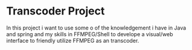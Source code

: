# Transcoder Project

In this project i want to use some o of the knowledgement i have in Java and spring and my skills in FFMPEG/Shell to develope a visual/web interface to friendly utilize FFMPEG as an transcoder.
